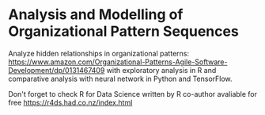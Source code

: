 # Analysis and Modelling of Organizational Pattern Sequences

Analyze hidden relationships in organizational patterns: https://www.amazon.com/Organizational-Patterns-Agile-Software-Development/dp/0131467409 with exploratory analysis in R and comparative analysis with neural network in Python and TensorFlow.

Don't forget to check R for Data Science written by R co-author avaliable for free https://r4ds.had.co.nz/index.html
